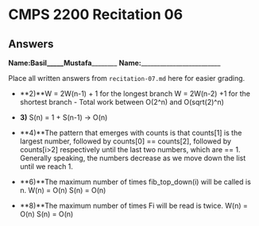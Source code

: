# CMPS 2200 Recitation 06
## Answers

**Name:**______Basil_____Mustafa______________
**Name:**_________________________


Place all written answers from `recitation-07.md` here for easier grading.



- **2)**W = 2W(n-1) + 1 for the longest branch W = 2W(n-2) +1 for the shortest branch - Total work between O(2^n) and O(sqrt(2)^n)

- **3)** S(n) = 1 + S(n-1) -> O(n)

- **4)**The pattern that emerges with counts is that counts[1] is the largest number, followed by counts[0] == counts[2], followed by counts[i>2] respectively until the last two numbers, which are == 1. Generally speaking, the numbers decrease as we move down the list until we reach 1.

- **6)**The maximum number of times fib_top_down(i) will be called is n. W(n) = O(n) S(n) = O(n)

- **8)**The maximum number of times Fi will be read is twice. W(n) = O(n) S(n) = O(n)

